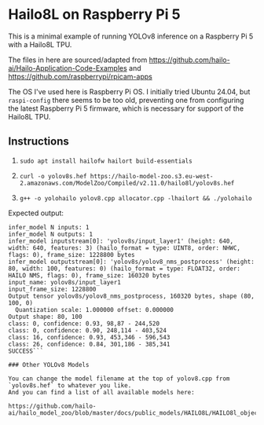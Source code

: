 # Hailo8L on Raspberry Pi 5

This is a minimal example of running YOLOv8 inference on a Raspberry Pi 5 with
a Hailo8L TPU.

The files in here are sourced/adapted from https://github.com/hailo-ai/Hailo-Application-Code-Examples
and https://github.com/raspberrypi/rpicam-apps

The OS I've used here is Raspberry Pi OS. I initially tried Ubuntu 24.04, but `raspi-config` there seems to be
too old, preventing one from configuring the latest Raspberry Pi 5 firmware, which is necessary for support
of the Hailo8L TPU.

## Instructions

1. `sudo apt install hailofw hailort build-essentials`

2. `curl -o yolov8s.hef https://hailo-model-zoo.s3.eu-west-2.amazonaws.com/ModelZoo/Compiled/v2.11.0/hailo8l/yolov8s.hef`

3. `g++ -o yolohailo yolov8.cpp allocator.cpp -lhailort && ./yolohailo`

Expected output:

```
infer_model N inputs: 1
infer_model N outputs: 1
infer_model inputstream[0]: 'yolov8s/input_layer1' (height: 640, width: 640, features: 3) (hailo_format = type: UINT8, order: NHWC, flags: 0), frame_size: 1228800 bytes
infer_model outputstream[0]: 'yolov8s/yolov8_nms_postprocess' (height: 80, width: 100, features: 0) (hailo_format = type: FLOAT32, order: HAILO NMS, flags: 0), frame_size: 160320 bytes
input_name: yolov8s/input_layer1
input_frame_size: 1228800
Output tensor yolov8s/yolov8_nms_postprocess, 160320 bytes, shape (80, 100, 0)
  Quantization scale: 1.000000 offset: 0.000000
Output shape: 80, 100
class: 0, confidence: 0.93, 98,87 - 244,520
class: 0, confidence: 0.90, 248,114 - 403,524
class: 16, confidence: 0.93, 453,346 - 596,543
class: 26, confidence: 0.84, 301,186 - 385,341
SUCCESS```

### Other YOLOv8 Models

You can change the model filename at the top of yolov8.cpp from `yolov8s.hef` to whatever you like.
And you can find a list of all available models here:

https://github.com/hailo-ai/hailo_model_zoo/blob/master/docs/public_models/HAILO8L/HAILO8l_object_detection.rst

